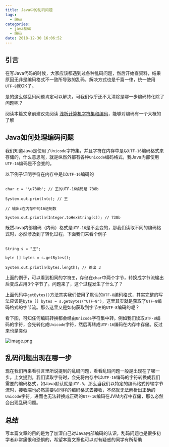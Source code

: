 ```yaml
---
title: Java中的乱码问题
tags:
  - 编码
categories:
  - java基础
  - 编码
date: 2018-12-30 16:06:52
---
```



## 引言

在写Java代码的时候，大家应该都遇到过各种乱码问题，然后开始查资料，结果原因无非是编码格式不一致所导致的乱码，解决方式也是千篇一律，统一使用`UTF-8`就OK了。

是的这么做乱码问题肯定可以解决，可我们似乎还不太清除是哪一步编码转化除了问题呢？

阅读本篇文章前建议先阅读 [浅析计算机字符集和编码](https://wangjunnan.github.io/2017/09/14/%E6%B5%85%E6%9E%90%E8%AE%A1%E7%AE%97%E6%9C%BA%E5%AD%97%E7%AC%A6%E9%9B%86%E5%92%8C%E7%BC%96%E7%A0%81/)，能够对编码有一个大概的了解

## Java如何处理编码问题

我们知道Java是使用了`Unicode`字符集，并且字符在内存中是以`UTF-16`编码格式来存储的，什么意思呢，就是纵然外部有各种`Unicode`编码格式，我Java内部使用`UTF-16`编码是不会变的。

以下例子证明字符在内存中是以`UTF-16`编码的

```

char c = '\u738b'; // 王的UTF-16编码是 738b

System.out.println(c); // 王

// 输出c在内存中的16进制数

System.out.println(Integer.toHexString(c)); // 738b

```

既然Java内部编码（内码）格式是`UTF-16`是不会变的，那我们读取不同的编码格式时，必然涉及到了转化过程，下面我们来看个例子

```

String s = "王";

byte [] bytes = s.getBytes();

System.out.println(bytes.length); // 输出 3

```

上面的例子，可以看到相同的字符`王`，存储在`char`中两个字节，转换成字节流输出后变成占用3个字节了。问题来了，这个过程发生了什么了？

上面代码中`getBytes()`方法其实我们使用了默认的`UTF-8`编码格式，其实完整的写法应该是`byte [] bytes = s.getBytes("UTF-8")`，这里其实就是获取了`UTF-8`编码格式的字节流。那么这里又是如何获取到字节`王`的`UTF-8`编码的呢？

看下图，可知任何编码转换都会经由`Unicode`字符集中转。例如我们读取`UTF-8`编码的字符，会先转化成`Unicode`字符，然后再转成`UTF-16`编码在内存中存储。反过来也是类似

![image.png](https://upload-images.jianshu.io/upload_images/2717496-4400037665660f6a.png?imageMogr2/auto-orient/strip%7CimageView2/2/w/1240)


## 乱码问题出现在哪一步

现在我们再来看引言里所说提到的乱码问题，看看乱码问题一般是出现在了哪一步。上文提到，我们读取字符时，会先将内存中以`UTF-16`编码的字符转换成我们需要的编码格式，如Java默认就是`UTF-8`，那么当我们以特定的编码格式传输字节流时，接收端也必然需要以同样的编码格式去接收，不然就无法解析出正确的`Unicode`字符，进而也无法转换成正确的`UTF-16`编码在JVM内存中存储，那么必然会出现乱码问题。

## 总结

写本篇文章的目的是为了加深自己对Java内部编码的认识，乱码问题也是很多初学者非常痛恨和恐惧的，希望本篇文章也可以对有疑惑的同学有所帮助

